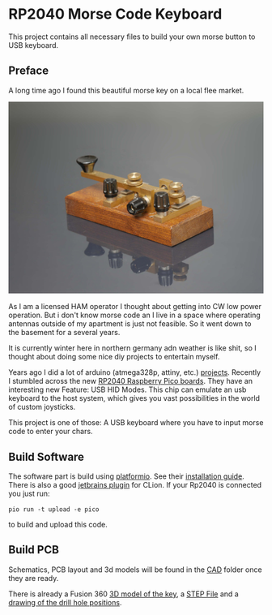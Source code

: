 # RP2040 Morse Code Keyboard

This project contains all necessary files to build your own morse button to USB keyboard.

## Preface

A long time ago I found this beautiful morse key on a local flee market.

![Morse Key Image](./images/morse_key_original.jpg)

As I am a licensed HAM operator I thought about getting into CW low power operation.
But i don't know morse code an I live in a space where operating antennas outside of my apartment is just not feasible.
So it went down to the basement for a several years.

It is currently winter here in northern germany adn weather is like shit,
so I thought about doing some nice diy projects to entertain myself.

Years ago I did a lot of arduino (atmega328p, attiny,
etc.) [projects](https://github.com/RincewindWizzard/magic-switchboard/tree/master).
Recently I stumbled across the
new [RP2040 Raspberry Pico boards](https://www.waveshare.com/wiki/RP2040-Zero#Specification).
They have an interesting new Feature: USB HID Modes.
This chip can emulate an usb keyboard to the host system, which gives you vast possibilities in the world of custom
joysticks.

This project is one of those: A USB keyboard where you have to input morse code to enter your chars.

## Build Software

The software part is build using  [platformio](https://platformio.org/).
See their [installation guide](https://docs.platformio.org/en/latest/core/installation/index.html).
There is also a good [jetbrains plugin](https://www.jetbrains.com/help/clion/platformio.html) for CLion.
If your Rp2040 is connected you just run:

    pio run -t upload -e pico

to build and upload this code.

## Build PCB

Schematics, PCB layout and 3d models will be found in the [CAD](./CAD/) folder once they are ready.

There is already a Fusion 360 [3D model of the key](./CAD/morse_key.f3d),
a [STEP File](./CAD/morse_key.step) 
and a [drawing of the drill hole positions](./CAD/morse_key_drilll_holes.pdf).



